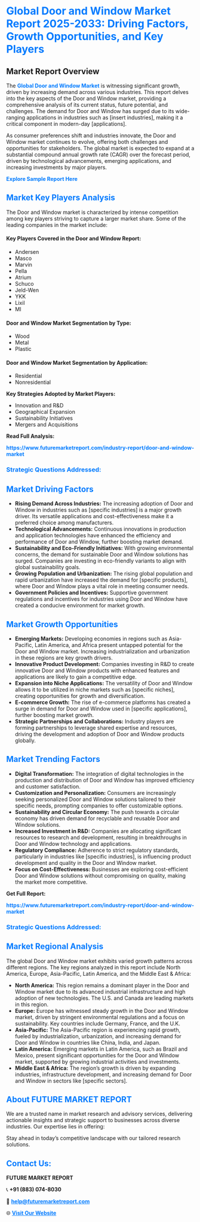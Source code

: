 <h1 style="color: #007BFF;">Global Door and Window Market Report 2025-2033: Driving Factors, Growth Opportunities, and Key Players</h1>

<section id="overview">
<h2>Market Report Overview</h2>
<p>The <a href="https://www.futuremarketreport.com/industry-report/door-and-window-market" style="color: #007BFF; text-decoration: none;"><strong>Global Door and Window Market</strong></a> is witnessing significant growth, driven by increasing demand across various industries. This report delves into the key aspects of the Door and Window market, providing a comprehensive analysis of its current status, future potential, and challenges. The demand for Door and Window has surged due to its wide-ranging applications in industries such as [insert industries], making it a critical component in modern-day [applications].</p>
<p>As consumer preferences shift and industries innovate, the Door and Window market continues to evolve, offering both challenges and opportunities for stakeholders. The global market is expected to expand at a substantial compound annual growth rate (CAGR) over the forecast period, driven by technological advancements, emerging applications, and increasing investments by major players.</p>
</section>

<section id="overview">
<p><a href="https://www.futuremarketreport.com/request-sample/reportId=50710" style="color: #007BFF; text-decoration: none;"><strong>Explore Sample Report Here</strong></a></p>
</section>

<section id="key-players">
<h2 style="color: #007BFF;">Market Key Players Analysis</h2>
<p>The Door and Window market is characterized by intense competition among key players striving to capture a larger market share. Some of the leading companies in the market include:</p>
<h4>Key Players Covered in the Door and Window Report:</h4>
<ul><li>Andersen</li><li>Masco</li><li>Marvin</li><li>Pella</li><li>Atrium</li><li>Schuco</li><li>Jeld-Wen</li><li>YKK</li><li>Lixil</li><li>MI</li></ul>
<h4>Door and Window Market Segmentation by Type:</h4>
<ul><li>Wood</li><li>Metal</li><li>Plastic</li></ul>

<h4>Door and Window Market Segmentation by Application:</h4>
<ul><li>Residential</li><li>Nonresidential</li></ul>
<p><strong>Key Strategies Adopted by Market Players:</strong></p>
<ul>
<li>Innovation and R&D</li>
<li>Geographical Expansion</li>
<li>Sustainability Initiatives</li>
<li>Mergers and Acquisitions</li>
</ul>
</section>

<section>
<p><strong>Read Full Analysis: </strong></p><a href="https://www.futuremarketreport.com/industry-report/door-and-window-market" style="color: #007BFF; text-decoration: none;"><strong>https://www.futuremarketreport.com/industry-report/door-and-window-market</strong></a>
<h3 style="color: #007BFF;">Strategic Questions Addressed:</h3>
</section>

<section id="driving-factors">
<h2 style="color: #007BFF;">Market Driving Factors</h2>
<ul>
<li><strong>Rising Demand Across Industries:</strong> The increasing adoption of Door and Window in industries such as [specific industries] is a major growth driver. Its versatile applications and cost-effectiveness make it a preferred choice among manufacturers.</li>
<li><strong>Technological Advancements:</strong> Continuous innovations in production and application technologies have enhanced the efficiency and performance of Door and Window, further boosting market demand.</li>
<li><strong>Sustainability and Eco-Friendly Initiatives:</strong> With growing environmental concerns, the demand for sustainable Door and Window solutions has surged. Companies are investing in eco-friendly variants to align with global sustainability goals.</li>
<li><strong>Growing Population and Urbanization:</strong> The rising global population and rapid urbanization have increased the demand for [specific products], where Door and Window plays a vital role in meeting consumer needs.</li>
<li><strong>Government Policies and Incentives:</strong> Supportive government regulations and incentives for industries using Door and Window have created a conducive environment for market growth.</li>
</ul>
</section>

<section id="growth-opportunities">
<h2 style="color: #007BFF;">Market Growth Opportunities</h2>
<ul>
<li><strong>Emerging Markets:</strong> Developing economies in regions such as Asia-Pacific, Latin America, and Africa present untapped potential for the Door and Window market. Increasing industrialization and urbanization in these regions are key growth drivers.</li>
<li><strong>Innovative Product Development:</strong> Companies investing in R&D to create innovative Door and Window products with enhanced features and applications are likely to gain a competitive edge.</li>
<li><strong>Expansion into Niche Applications:</strong> The versatility of Door and Window allows it to be utilized in niche markets such as [specific niches], creating opportunities for growth and diversification.</li>
<li><strong>E-commerce Growth:</strong> The rise of e-commerce platforms has created a surge in demand for Door and Window used in [specific applications], further boosting market growth.</li>
<li><strong>Strategic Partnerships and Collaborations:</strong> Industry players are forming partnerships to leverage shared expertise and resources, driving the development and adoption of Door and Window products globally.</li>
</ul>
</section>

<section id="trending-factors">
<h2 style="color: #007BFF;">Market Trending Factors</h2>
<ul>
<li><strong>Digital Transformation:</strong> The integration of digital technologies in the production and distribution of Door and Window has improved efficiency and customer satisfaction.</li>
<li><strong>Customization and Personalization:</strong> Consumers are increasingly seeking personalized Door and Window solutions tailored to their specific needs, prompting companies to offer customizable options.</li>
<li><strong>Sustainability and Circular Economy:</strong> The push towards a circular economy has driven demand for recyclable and reusable Door and Window solutions.</li>
<li><strong>Increased Investment in R&D:</strong> Companies are allocating significant resources to research and development, resulting in breakthroughs in Door and Window technology and applications.</li>
<li><strong>Regulatory Compliance:</strong> Adherence to strict regulatory standards, particularly in industries like [specific industries], is influencing product development and quality in the Door and Window market.</li>
<li><strong>Focus on Cost-Effectiveness:</strong> Businesses are exploring cost-efficient Door and Window solutions without compromising on quality, making the market more competitive.</li>
</ul>
</section>

<section>
<p><strong>Get Full Report: </strong></p><a href="https://www.futuremarketreport.com/industry-report/door-and-window-market" style="color: #007BFF; text-decoration: none;"><strong>https://www.futuremarketreport.com/industry-report/door-and-window-market</strong></a>
<h3 style="color: #007BFF;">Strategic Questions Addressed:</h3>
</section>


<section id="regional-analysis">
<h2 style="color: #007BFF;">Market Regional Analysis</h2>
<p>The global Door and Window market exhibits varied growth patterns across different regions. The key regions analyzed in this report include North America, Europe, Asia-Pacific, Latin America, and the Middle East & Africa:</p>
<ul>
<li><strong>North America:</strong> This region remains a dominant player in the Door and Window market due to its advanced industrial infrastructure and high adoption of new technologies. The U.S. and Canada are leading markets in this region.</li>
<li><strong>Europe:</strong> Europe has witnessed steady growth in the Door and Window market, driven by stringent environmental regulations and a focus on sustainability. Key countries include Germany, France, and the U.K.</li>
<li><strong>Asia-Pacific:</strong> The Asia-Pacific region is experiencing rapid growth, fueled by industrialization, urbanization, and increasing demand for Door and Window in countries like China, India, and Japan.</li>
<li><strong>Latin America:</strong> Emerging markets in Latin America, such as Brazil and Mexico, present significant opportunities for the Door and Window market, supported by growing industrial activities and investments.</li>
<li><strong>Middle East & Africa:</strong> The region’s growth is driven by expanding industries, infrastructure development, and increasing demand for Door and Window in sectors like [specific sectors].</li>
</ul>
</section>

<footer>
<h2 style="color: #007BFF;">About FUTURE MARKET REPORT</h2>
<p>We are a trusted name in market research and advisory services, delivering actionable insights and strategic support to businesses across diverse industries. Our expertise lies in offering:</p>

<p>Stay ahead in today’s competitive landscape with our tailored research solutions.</p>

<h2 style="color: #007BFF;">Contact Us:</h2>
<p><strong>FUTURE MARKET REPORT</strong></p>
<p>📞 <strong>+91 (883) 074-8030</strong></p>
<p>📧 <strong><a href="mailto:help@futuremarketreport.com" style="color: #007BFF;">help@futuremarketreport.com</a></strong></p>
<p>🌐 <strong><a href="https://www.futuremarketreport.com/" style="color: #007BFF;">Visit Our Website</a></strong></p>
</footer>